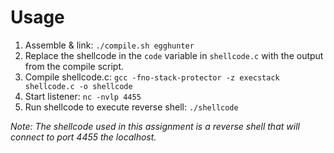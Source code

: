 # Usage
1. Assemble & link: `./compile.sh egghunter`
2. Replace the shellcode in the `code` variable in `shellcode.c` with the output from the compile script.
5. Compile shellcode.c: `gcc -fno-stack-protector -z execstack shellcode.c -o shellcode`
6. Start listener: `nc -nvlp 4455`
7. Run shellcode to execute reverse shell: `./shellcode`

_Note: The shellcode used in this assignment is a reverse shell that will connect to port 4455 the localhost._

